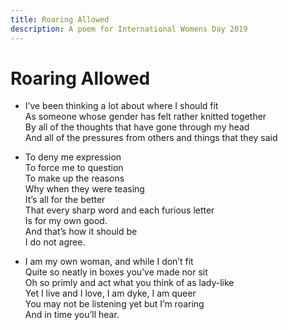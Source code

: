 ```yaml
---
title: Roaring Allowed
description: A poem for International Womens Day 2019
---
```


# Roaring Allowed

-   I’ve been thinking a lot about where I should fit  
    As someone whose gender has felt rather knitted together  
    By all of the thoughts that have gone through my head  
    And all of the pressures from others and things that they said

-   To deny me expression  
    To force me to question  
    To make up the reasons  
    Why when they were teasing  
    It’s all for the better  
    That every sharp word and each furious letter  
    Is for my own good.  
    And that’s how it should be  
    I do not agree.

-   I am my own woman, and while I don’t fit  
    Quite so neatly in boxes you’ve made nor sit  
    Oh so primly and act what you think of as lady-like  
    Yet I live and I love, I am dyke, I am queer  
    You may not be listening yet but I’m roaring  
    And in time you’ll hear.
